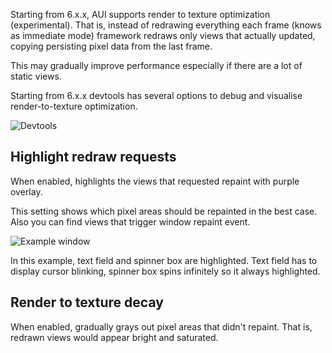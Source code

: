 Starting from 6.x.x, AUI supports render to texture optimization (experimental). That is, instead of redrawing
everything each frame (knows as immediate mode) framework redraws only views that actually updated, copying persisting
pixel data from the last frame.

This may gradually improve performance especially if there are a lot of static views.

Starting from 6.x.x devtools has several options to debug and visualise render-to-texture optimization.

![Devtools](https://github.com/aui-framework/aui/blob/master/docs/imgs/Screenshot_20241014_054912?raw=true)

## Highlight redraw requests

When enabled, highlights the views that requested repaint with purple overlay.

This setting shows which pixel areas should be repainted in the best case. Also you can find views that trigger window
repaint event.

![Example window](https://github.com/aui-framework/aui/blob/master/docs/imgs/Screenshot_20241014_054912?raw=true)

In this example, text field and spinner box are highlighted. Text field has to display cursor blinking, spinner box
spins infinitely so it always highlighted.

## Render to texture decay

When enabled, gradually grays out pixel areas that didn't repaint. That is, redrawn views would appear bright and
saturated.